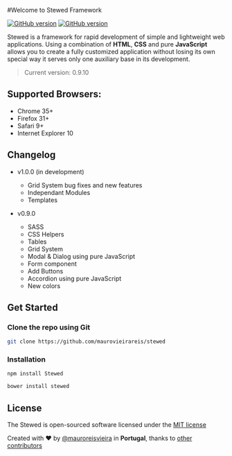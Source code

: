 #Welcome to Stewed Framework 

[![GitHub version](https://dl.dropboxusercontent.com/u/83653088/version.svg)](https://github.com/maurovieirareis/stewed)
[![GitHub version](https://dl.dropboxusercontent.com/u/83653088/npm.svg)](https://github.com/maurovieirareis/stewed)

Stewed is a framework for rapid development of simple and lightweight web applications.
Using a combination of **HTML**, **CSS** and pure **JavaScript** allows you to create a fully customized application without losing its own special way it serves only one auxiliary base in its development.

> Current version: 0.9.10

## Supported Browsers:
- Chrome 35+
- Firefox 31+
- Safari 9+
- Internet Explorer 10

## Changelog
- v1.0.0 (in development)
	- Grid System bug fixes and new features
	- Independant Modules
	- Templates

- v0.9.0
	- SASS
	- CSS Helpers
	- Tables 
	- Grid System
	- Modal & Dialog using pure JavaScript
	- Form component
	- Add Buttons
	- Accordion using pure JavaScript
	- New colors

## Get Started

### Clone the repo using Git

```bash
git clone https://github.com/maurovieirareis/stewed
```

### Installation

```bash
npm install Stewed
```

```bash
bower install stewed
```

## License

The Stewed is open-sourced software licensed under the [MIT license](http://opensource.org/licenses/MIT)

Created with ♥️ by [@mauroreisvieira](https://twitter.com/mauroreisvieira) in **Portugal**,
thanks to [other contributors](https://github.com/maurovieirareis/stewed/graphs/contributors)

